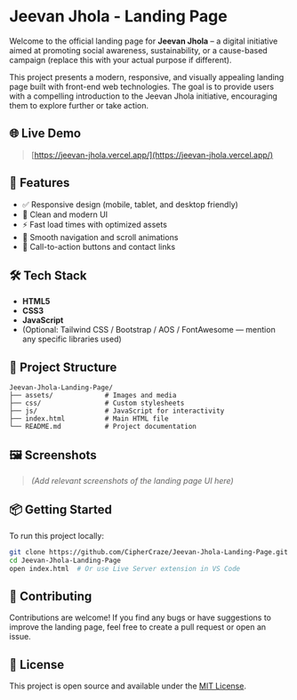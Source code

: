 # Jeevan Jhola - Landing Page

Welcome to the official landing page for **Jeevan Jhola** – a digital initiative aimed at promoting social awareness, sustainability, or a cause-based campaign (replace this with your actual purpose if different).

This project presents a modern, responsive, and visually appealing landing page built with front-end web technologies. The goal is to provide users with a compelling introduction to the Jeevan Jhola initiative, encouraging them to explore further or take action.

## 🌐 Live Demo

> [https://jeevan-jhola.vercel.app/](https://jeevan-jhola.vercel.app/)

## 🚀 Features

* ✅ Responsive design (mobile, tablet, and desktop friendly)
* 🎨 Clean and modern UI
* ⚡ Fast load times with optimized assets
* 🧭 Smooth navigation and scroll animations
* 🔗 Call-to-action buttons and contact links

## 🛠️ Tech Stack

* **HTML5**
* **CSS3**
* **JavaScript**
* (Optional: Tailwind CSS / Bootstrap / AOS / FontAwesome — mention any specific libraries used)

## 📁 Project Structure

```
Jeevan-Jhola-Landing-Page/
├── assets/             # Images and media
├── css/                # Custom stylesheets
├── js/                 # JavaScript for interactivity
├── index.html          # Main HTML file
└── README.md           # Project documentation
```

## 🖼️ Screenshots

> *(Add relevant screenshots of the landing page UI here)*

## 📦 Getting Started

To run this project locally:

```bash
git clone https://github.com/CipherCraze/Jeevan-Jhola-Landing-Page.git
cd Jeevan-Jhola-Landing-Page
open index.html  # Or use Live Server extension in VS Code
```

## 📌 Contributing

Contributions are welcome! If you find any bugs or have suggestions to improve the landing page, feel free to create a pull request or open an issue.

## 📄 License

This project is open source and available under the [MIT License](LICENSE).


